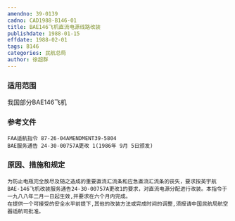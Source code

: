 ```yaml
---
amendno: 39-0139
cadno: CAD1988-B146-01
title: BAE146飞机直流电源线路改装
publishdate: 1988-01-15
effdate: 1988-02-01
tags: B146
categories: 民航总局
author: 徐超群
---
```


### 适用范围 
我国部分BAE146飞机

### 参考文件
    FAA适航指令 87-26-04AMENDMENT39-5804 
    BAE服务通告 24-30-00757A更改 1(1986年 9月 5日颁发) 

### 原因、措施和规定 
    为防止电瓶完全放尽及随之造成的重要直流汇流条和应急直流汇流条的丧失，要求按英宇航BAE-146飞机改装服务通告24-30-00757A更改1的要求，对直流电源分配进行改装。本指令于一九八八年二月一日起生效,并要求在六个月内完成。 
    在提供一个可接受的安全水平前提下,其他的改装方法或完成时间的调整,须报请中国民航局航空器适航司批准。
